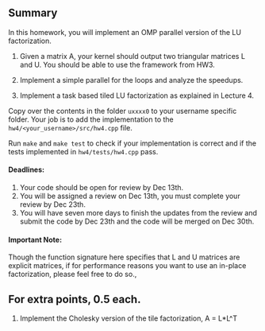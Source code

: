 ## Summary

In this homework, you will implement an OMP parallel version of the LU factorization. 

1. Given a matrix A, your kernel should output two triangular matrices L and U. You should be able to use
   the framework from HW3. 

2. Implement a simple parallel for the loops and analyze the speedups. 

3. Implement a task based tiled LU factorization as explained in Lecture 4. 

Copy over the contents in the folder `uxxxx0` to your username specific folder.
Your job is to add the implementation to the `hw4/<your_username>/src/hw4.cpp` file. 

Run `make` and `make test` to check if your implementation is correct and if the tests
implemented in `hw4/tests/hw4.cpp` pass. 

#### Deadlines:

1. Your code should be open for review by Dec 13th. 
2. You will be assigned a review on Dec 13th, you must complete your review by Dec 23th.
3. You will have seven more days to finish the updates from the review and submit the code by Dec 
   23th and the code will be merged on Dec 30th.

#### Important Note:

Though the function signature here specifies that L and U matrices are explicit matrices, if for performance reasons
you want to use an in-place factorization, please feel free to do so.,

## For extra points, 0.5 each.

1. Implement the Cholesky version of the tile factorization, A = L*L^T
